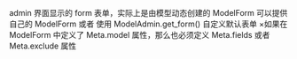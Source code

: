 admin 界面显示的 form 表单，实际上是由模型动态创建的 ModelForm
可以提供自己的 ModelForm 或者 使用 ModelAdmin.get_form() 自定义默认表单
×如果在 ModelForm 中定义了 Meta.model 属性，那么也必须定义 Meta.fields 或者 Meta.exclude 属性

